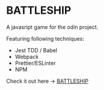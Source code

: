 # BATTLESHIP

A javasript game for the odin project.

Featuring following techniques: 
- Jest TDD / Babel
- Webpack
- Prettier/ESLinter
- NPM


Check it out here -> [BATTLESHIP]([url](https://boriskarl.github.io/Battleship/))
